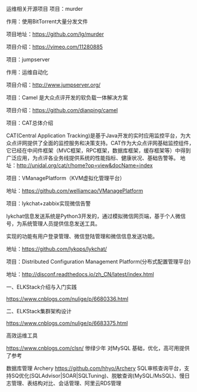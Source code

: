 
运维相关开源项目
项目：murder  

作用：使用BitTorrent大量分发文件

项目地址：https://github.com/lg/murder

项目介绍：https://vimeo.com/11280885

 

项目：jumpserver

作用：运维自动化

项目介绍：http://www.jumpserver.org/

 

项目：Camel 是大众点评开发的软负载一体解决方案

项目介绍：https://github.com/dianping/camel

项目：CAT总体介绍

CAT(Central Application Tracking)是基于Java开发的实时应用监控平台，为大众点评网提供了全面的监控服务和决策支持。CAT作为大众点评网基础监控组件，它已经在中间件框架（MVC框架，RPC框架，数据库框架，缓存框架等）中得到广泛应用，为点评各业务线提供系统的性能指标、健康状况、基础告警等。
地址：http://unidal.org/cat/r/home?op=view&docName=index

 

项目：VManagePlatform（KVM虚拟化管理平台）

地址：https://github.com/welliamcao/VManagePlatform

 

项目：lykchat+zabbix实现微信告警

lykchat信息发送系统是Python3开发的，通过模拟微信网页端，基于个人微信号，为系统管理人员提供信息发送工具。

实现的功能有用户登录管理、微信登陆管理和微信信息发送功能。

地址：https://github.com/lykops/lykchat/

 

 

项目：Distributed Configuration Management Platform(分布式配置管理平台)

地址：http://disconf.readthedocs.io/zh_CN/latest/index.html


一、ELKStack介绍与入门实践

https://www.cnblogs.com/nulige/p/6680336.html


二、ELKStack集群架构设计

https://www.cnblogs.com/nulige/p/6683375.html


高效运维工具

https://www.cnblogs.com/clsn/
惨绿少年
对MySQL 基础，优化，高可用提供了参考

数据库管理
Archery
https://github.com/hhyo/Archery
SQL审核查询平台，支持SQ优化(SQLAdvisor|SOAR|SQLTuning)、脱敏查询(MySQL/MsSQL)、慢日志管理、表结构对比、会话管理、阿里云RDS管理
